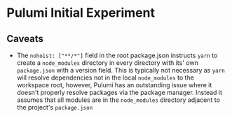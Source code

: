 # Pulumi Initial Experiment

## Caveats
- The `nohoist: ["**/*"]` field in the root package.json instructs `yarn` to create
a `node_modules` directory in every directory with its' own `package.json` with a version field.
This is typically not necessary as `yarn` will resolve dependencies not in the local `node_modules`
to the workspace root, however, Pulumi has an outstanding issue where it doesn't properly resolve
packages via the package manager. Instead it assumes that all modules are in the `node_modules`
directory adjacent to the project's `package.json`
